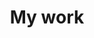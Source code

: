 ---
title: My work
description:  I have extensive experience with agile technologies and a deep understanding of the software development lifecycle. I stay up-to-date through continuous learning, committed to excellence and always seeking to make significant improvements in every project.
---